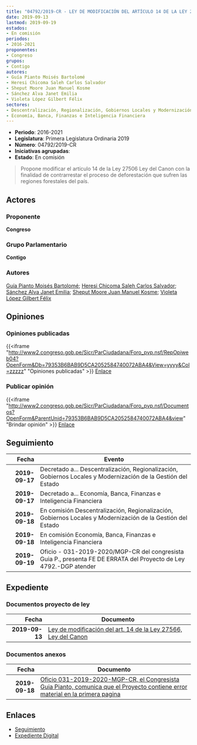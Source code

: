 ```yaml
---
title: "04792/2019-CR - LEY DE MODIFICACIÓN DEL ARTÍCULO 14 DE LA LEY 27506 LEY DEL CANON"
date: 2019-09-13
lastmod: 2019-09-19
estados:
- En comisión
periodos:
- 2016-2021
proponentes:
- Congreso
grupos:
- Contigo
autores:
- Guía Pianto Moisés Bartolomé
- Heresi Chicoma Saleh Carlos Salvador
- Sheput Moore Juan Manuel Kosme
- Sánchez Alva Janet Emilia
- Violeta López Gilbert Félix
sectores:
- Descentralización, Regionalización, Gobiernos Locales y Modernización de la Gestión del Estado
- Economía, Banca, Finanzas e Inteligencia Financiera
---
```

- **Periodo**: 2016-2021
- **Legislatura**: Primera Legislatura Ordinaria 2019
- **Número**: 04792/2019-CR
- **Iniciativas agrupadas**: 
- **Estado**: En comisión

> Propone modificar el artículo 14 de la Ley 27506 Ley del Canon con la finalidad de contrarrestar el proceso de deforestación que sufren las regiones forestales del país.


## Actores

### Proponente

**Congreso**

### Grupo Parlamentario

**Contigo**

### Autores

[Guía Pianto Moisés Bartolomé](mailto:mailto:mguia@congreso.gob.pe); [Heresi Chicoma Saleh Carlos Salvador](mailto:mailto:sheresi@congreso.gob.pe); [Sánchez Alva Janet Emilia](mailto:mailto:jsancheza@congreso.gob.pe); [Sheput Moore Juan Manuel Kosme](mailto:mailto:jsheput@congreso.gob.pe); [Violeta López Gilbert Félix](mailto:mailto:gvioleta@congreso.gob.pe)

## Opiniones

### Opiniones publicadas

{{<iframe "http://www2.congreso.gob.pe/Sicr/ParCiudadana/Foro_pvp.nsf/RepOpiweb04?OpenForm&Db=79353B6BAB9D5CA2052584740072ABA4&View=yyyy&Col=zzzzz" "Opiniones publicadas" >}}
[Enlace](http://www2.congreso.gob.pe/Sicr/ParCiudadana/Foro_pvp.nsf/RepOpiweb04?OpenForm&Db=79353B6BAB9D5CA2052584740072ABA4&View=yyyy&Col=zzzzz)

### Publicar opinión

{{<iframe "http://www2.congreso.gob.pe/Sicr/ParCiudadana/Foro_pvp.nsf/Documentos?OpenForm&ParentUnid=79353B6BAB9D5CA2052584740072ABA4&view" "Brindar opinión" >}}
[Enlace](http://www2.congreso.gob.pe/Sicr/ParCiudadana/Foro_pvp.nsf/Documentos?OpenForm&ParentUnid=79353B6BAB9D5CA2052584740072ABA4&view)


## Seguimiento

| Fecha | Evento |
|------:|--------|
| **2019-09-17** | Decretado a... Descentralización, Regionalización, Gobiernos Locales y Modernización de la Gestión del Estado |
| **2019-09-17** | Decretado a... Economía, Banca, Finanzas e Inteligencia Financiera |
| **2019-09-18** | En comisión Descentralización, Regionalización, Gobiernos Locales y Modernización de la Gestión del Estado |
| **2019-09-18** | En comisión Economía, Banca, Finanzas e Inteligencia Financiera |
| **2019-09-19** | Oficio - 031-2019-2020/MGP-CR del congresista Guia P., presenta FE DE ERRATA del Proyecto de Ley 4792.-DGP atender |

## Expediente

### Documentos proyecto de ley

| Fecha | Documento |
|------:|-----------|
| **2019-09-13** | [Ley de modificación del art. 14 de la Ley 27566, Ley del Canon](http://www.leyes.congreso.gob.pe/Documentos/2016_2021/Proyectos_de_Ley_y_de_Resoluciones_Legislativas/PL0479220190913.pdf) |

### Documentos anexos

| Fecha | Documento |
|------:|-----------|
| **2019-09-18** | [Oficio 031-2019-2020-MGP-CR, el Congresista Guia Pianto, comunica que el Proyecto contiene error material en la primera pagina](http://www.leyes.congreso.gob.pe/Documentos/2016_2021/Oficios/Congresistas/OFICIO-031-2019-2020-MGP-CR.pdf) |

## Enlaces

- [Seguimiento](http://www2.congreso.gob.pe/Sicr/TraDocEstProc/CLProLey2016.nsf/f7fff46988ca05b1052578e100829cc7/fba9d328e5cd7872052584740067e795?OpenDocument)
- [Expediente Digital](http://www2.congreso.gob.pe/Sicr/TraDocEstProc/Expvirt_2011.nsf/visbusqptramdoc1621/04792?opendocument)


